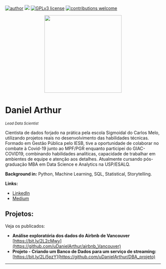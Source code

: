 [![author](https://img.shields.io/badge/author-daniel_arthur-red.svg)](https://www.linkedin.com/in/udanielarthur/) [![](https://img.shields.io/badge/python-3.11+-blue.svg)](https://www.python.org/doc/) [![GPLv3 license](https://img.shields.io/badge/License-GPLv3-blue.svg)](http://perso.crans.org/besson/LICENSE.html) [![contributions welcome](https://img.shields.io/badge/contributions-welcome-brightgreen.svg?style=flat)](https://github.com/uDanielArthur)

<p align="center">
  <img src="https://static.s123-cdn-static-c.com/uploads/2187518/normal_5ce5cea85d002.gif" height=250px>
</p>

# Daniel Arthur
<sub>*Lead Data Scientist* </sub>

Cientista de dados forjado na prática pela escola Sigmoidal do Carlos Melo, utilizando projetos reais no desenvolvimento das habilidades técnicas. Formado em Gestão Pública pelo IESB, tive a oportunidade de colaborar no combate à Covid-19 junto ao MPF/PGR enquanto participei do GIAC-COVID19, combinando habilidades analíticas, capacidade de trabalhar em ambientes de equipe e atenção aos detalhes. Atualmente cursando pós-graduação MBA em Data Science e Analytics na USP/ESALQ. 

**Background in:** Python, Machine Learning, SQL, Statistical, Storytelling.

**Links:**

* [LinkedIn](https://www.linkedin.com/in/udanielarthur/)
* [Medium](https://medium.com/@udanielarthur)


## Projetos:
Veja os publicados:

* **Análise exploratória dos dados do Airbnb de Vancouver** [https://bit.ly/2L2cMwy](https://github.com/uDanielArthur/airbnb_Vancouver)
* **Projeto - Criando um Banco de Dados para um serviço de streaming:** [https://bit.ly/2Li5pzY](https://github.com/uDanielArthur/DBA_projeto)

---



